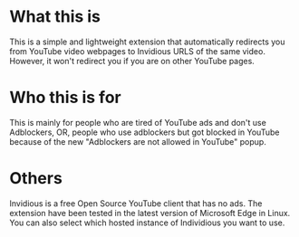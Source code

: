 # What this is

This is a simple and lightweight extension that automatically redirects you from YouTube video webpages to Invidious URLS of the same video. However, it won't redirect you if you are on other YouTube pages.

# Who this is for

This is mainly for people who are tired of YouTube ads and don't use Adblockers, OR, people who use adblockers but got blocked in YouTube because of the new "Adblockers are not allowed in YouTube" popup.

# Others

Invidious is a free Open Source YouTube client that has no ads. The extension have been tested in the latest version of Microsoft Edge in Linux. You can also select which hosted instance of Individious you want to use.
